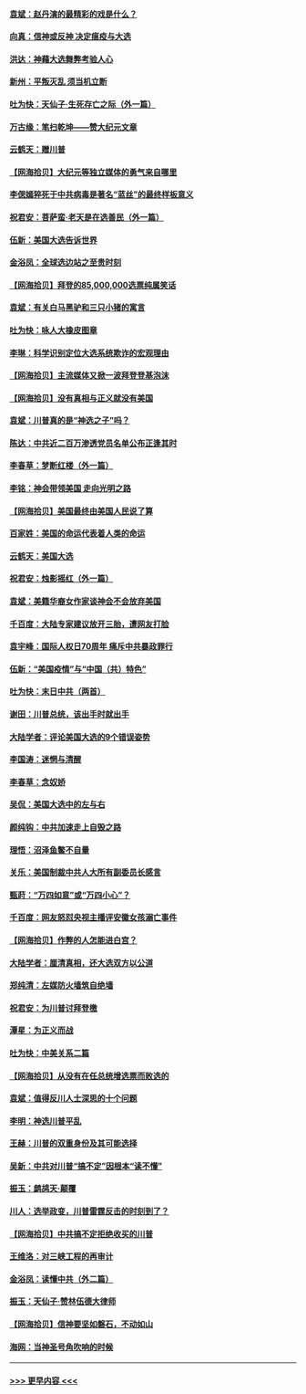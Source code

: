#### [袁斌：赵丹演的最精彩的戏是什么？](../pages/nsc993/n12633316.md?t=12202251) 
#### [向真：信神或反神 决定瘟疫与大选](../pages/nsc993/n12632710.md?t=12202251) 
#### [洪达：神藉大选舞弊考验人心](../pages/nsc993/n12631962.md?t=12202251) 
#### [新州：平叛灭乱  须当机立断](../pages/nsc993/n12631946.md?t=12202251) 
#### [吐为快：天仙子‧生死存亡之际（外一篇）](../pages/nsc993/n12631927.md?t=12202251) 
#### [万古缘：笔扫乾坤——赞大纪元文章](../pages/nsc993/n12631922.md?t=12202251) 
#### [云鹤天：赠川普](../pages/nsc993/n12631823.md?t=12202251) 
#### [【网海拾贝】大纪元等独立媒体的勇气来自哪里](../pages/nsc993/n12629961.md?t=12202251) 
#### [李偲嫣猝死于中共病毒是著名“蓝丝”的最终样板意义](../pages/nsc993/n12628812.md?t=12202251) 
#### [祝君安：菩萨蛮·老天是在选善民（外一篇）](../pages/nsc993/n12628793.md?t=12202251) 
#### [伍新：美国大选告诉世界](../pages/nsc993/n12628768.md?t=12202251) 
#### [金浴凤：全球选边站之至贵时刻](../pages/nsc993/n12627318.md?t=12202251) 
#### [【网海拾贝】拜登的85,000,000选票纯属笑话](../pages/nsc993/n12626569.md?t=12202251) 
#### [袁斌：有关白马黑驴和三只小猪的寓言](../pages/nsc993/n12626198.md?t=12202251) 
#### [吐为快：咏人大橡皮图章](../pages/nsc993/n12624470.md?t=12202251) 
#### [李琳：科学识别定位大选系统欺诈的宏观理由](../pages/nsc993/n12624340.md?t=12202251) 
#### [【网海拾贝】主流媒体又掀一波拜登登基泡沫](../pages/nsc993/n12624000.md?t=12202251) 
#### [【网海拾贝】没有真相与正义就没有美国](../pages/nsc993/n12621885.md?t=12202251) 
#### [袁斌：川普真的是“神选之子”吗？](../pages/nsc993/n12621749.md?t=12202251) 
#### [陈达：中共近二百万渗透党员名单公布正逢其时](../pages/nsc993/n12620870.md?t=12202251) 
#### [李春草：梦断红楼（外一篇）](../pages/nsc993/n12619122.md?t=12202251) 
#### [李铭：神会带领美国 走向光明之路](../pages/nsc993/n12618584.md?t=12202251) 
#### [【网海拾贝】美国最终由美国人民说了算](../pages/nsc993/n12617255.md?t=12202251) 
#### [百家姓：美国的命运代表着人类的命运](../pages/nsc993/n12615838.md?t=12202251) 
#### [云鹤天：美国大选](../pages/nsc993/n12615994.md?t=12202251) 
#### [祝君安：烛影摇红（外一篇）](../pages/nsc993/n12615975.md?t=12202251) 
#### [袁斌：美籍华裔女作家谈神会不会放弃美国](../pages/nsc993/n12615263.md?t=12202251) 
#### [千百度：大陆专家建议放开三胎，遭网友打脸](../pages/nsc993/n12614456.md?t=12202251) 
#### [袁宇峰：国际人权日70周年 痛斥中共暴政罪行](../pages/nsc993/n12611965.md?t=12202251) 
#### [伍新：“美国疫情”与“中国（共）特色”](../pages/nsc993/n12611463.md?t=12202251) 
#### [吐为快：末日中共（两首）](../pages/nsc993/n12611461.md?t=12202251) 
#### [谢田：川普总统，该出手时就出手](../pages/nsc993/n12610905.md?t=12202251) 
#### [大陆学者：评论美国大选的9个错误姿势](../pages/nsc993/n12609586.md?t=12202251) 
#### [李国涛：迷惘与清醒](../pages/nsc993/n12607532.md?t=12202251) 
#### [李春草：念奴娇](../pages/nsc993/n12607083.md?t=12202251) 
#### [吴侃：美国大选中的左与右](../pages/nsc993/n12607054.md?t=12202251) 
#### [颜纯钩：中共加速走上自毁之路](../pages/nsc993/n12606473.md?t=12202251) 
#### [理悟：沼泽鱼鳖不自量](../pages/nsc993/n12606454.md?t=12202251) 
#### [关乐：美国制裁中共人大所有副委员长感言](../pages/nsc993/n12606442.md?t=12202251) 
#### [甄莳：“万四如意”或“万四小心”？](../pages/nsc993/n12606091.md?t=12202251) 
#### [千百度：网友怒怼央视主播评安徽女孩溺亡事件](../pages/nsc993/n12605370.md?t=12202251) 
#### [【网海拾贝】作弊的人怎能进白宫？](../pages/nsc993/n12603546.md?t=12202251) 
#### [大陆学者：厘清真相，还大选双方以公道](../pages/nsc993/n12603475.md?t=12202251) 
#### [郑纯清：左媒防火墙筑自绝墙](../pages/nsc993/n12602226.md?t=12202251) 
#### [祝君安：为川普讨拜登檄](../pages/nsc993/n12602199.md?t=12202251) 
#### [潭星：为正义而战](../pages/nsc993/n12600926.md?t=12202251) 
#### [吐为快：中美关系二篇](../pages/nsc993/n12600908.md?t=12202251) 
#### [【网海拾贝】从没有在任总统增选票而败选的](../pages/nsc993/n12600435.md?t=12202251) 
#### [袁斌：值得反川人士深思的十个问题](../pages/nsc993/n12600332.md?t=12202251) 
#### [李明：神选川普平乱](../pages/nsc993/n12599751.md?t=12202251) 
#### [王赫：川普的双重身份及其可能选择](../pages/nsc993/n12599723.md?t=12202251) 
#### [吴新：中共对川普“搞不定”因根本“读不懂”](../pages/nsc993/n12599502.md?t=12202251) 
#### [振玉：鹧鸪天‧颠覆](../pages/nsc993/n12599494.md?t=12202251) 
#### [川人：选举政变，川普雷霆反击的时刻到了？](../pages/nsc993/n12599291.md?t=12202251) 
#### [【网海拾贝】中共搞不定拒绝收买的川普](../pages/nsc993/n12598955.md?t=12202251) 
#### [王维洛：对三峡工程的再审计](../pages/nsc993/n12598436.md?t=12202251) 
#### [金浴凤：读懂中共（外二篇）](../pages/nsc993/n12597943.md?t=12202251) 
#### [振玉：天仙子‧赞林伍德大律师](../pages/nsc993/n12597929.md?t=12202251) 
#### [【网海拾贝】信神要坚如磐石，不动如山](../pages/nsc993/n12597901.md?t=12202251) 
#### [海网：当神圣号角吹响的时候](../pages/nsc993/n12595891.md?t=12202251) 

----
#### [ >>> 更早内容 <<< ](../indexes/nsc993-earlier.md)
